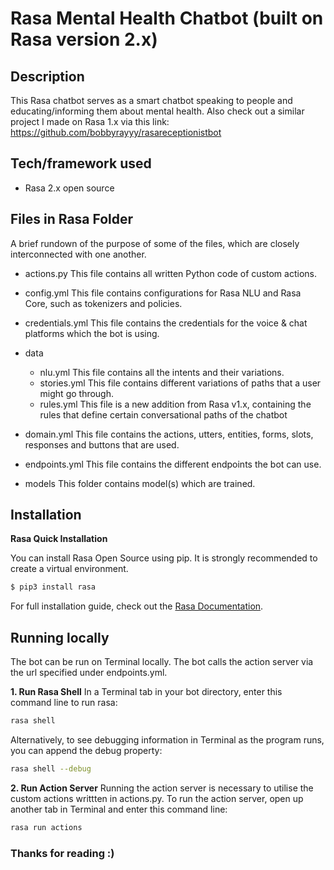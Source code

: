 # Rasa Mental Health Chatbot (built on Rasa version 2.x)

## Description
This Rasa chatbot serves as a smart chatbot speaking to people and educating/informing them about mental health.
Also check out a similar project I made on Rasa 1.x via this link: https://github.com/bobbyrayyy/rasareceptionistbot

## Tech/framework used

- Rasa 2.x open source


## Files in Rasa Folder
A brief rundown of the purpose of some of the files, which are closely interconnected with one another.


- actions.py
	This file contains all written Python code of custom actions.
	
- config.yml
	This file contains configurations for Rasa NLU and Rasa Core,  such as tokenizers and policies.
- credentials.yml
	This file contains the credentials for the voice & chat platforms which the bot is using. 	
- data
	- nlu.yml
		This file contains all the intents and their variations.
	- stories.yml
		This file contains different variations of paths that a user might go through. 
  - rules.yml
    This file is a new addition from Rasa v1.x, containing the rules that define certain conversational paths of the chatbot
    
- domain.yml
	This file contains the actions, utters, entities, forms, slots, responses and buttons that are used.
- endpoints.yml
	This file contains the different endpoints the bot can use.
- models
	This folder contains model(s) which are trained. 
	

## Installation

**Rasa Quick Installation**

You can install Rasa Open Source using pip. It is strongly recommended to create a virtual environment.

```bash
$ pip3 install rasa
```

For full installation guide, check out the [Rasa Documentation](https://rasa.com/docs/rasa/user-guide/installation/).

## Running locally
The bot can be run on Terminal locally. The bot calls the action server via the url specified under endpoints.yml.

**1. Run Rasa Shell**
In a Terminal tab in your bot directory,  enter this command line to run rasa: 
```bash
rasa shell
```
Alternatively, to see debugging information in Terminal as the program runs, you can append the debug property:
```bash
rasa shell --debug
```

**2. Run Action Server**
Running the action server is necessary to utilise the custom actions writtten in actions.py.
To run the action server, open up another tab in Terminal and enter this command line:
```bash
rasa run actions 
```

### Thanks for reading :)

